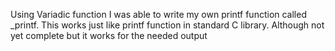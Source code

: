 Using Variadic function I was able to write my own printf function called _printf. This works just like printf function in standard C library. Although not yet complete but it works for the needed output
